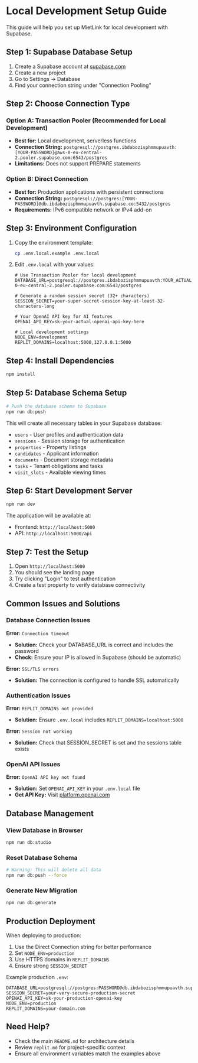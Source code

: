 # Local Development Setup Guide

This guide will help you set up MietLink for local development with Supabase.

## Step 1: Supabase Database Setup

1. Create a Supabase account at [supabase.com](https://supabase.com)
2. Create a new project
3. Go to Settings → Database
4. Find your connection string under "Connection Pooling"

## Step 2: Choose Connection Type

### Option A: Transaction Pooler (Recommended for Local Development)
- **Best for:** Local development, serverless functions
- **Connection String:** `postgresql://postgres.ibdabozisphmmupuavth:[YOUR-PASSWORD]@aws-0-eu-central-2.pooler.supabase.com:6543/postgres`
- **Limitations:** Does not support PREPARE statements

### Option B: Direct Connection
- **Best for:** Production applications with persistent connections
- **Connection String:** `postgresql://postgres:[YOUR-PASSWORD]@db.ibdabozisphmmupuavth.supabase.co:5432/postgres`
- **Requirements:** IPv6 compatible network or IPv4 add-on

## Step 3: Environment Configuration

1. Copy the environment template:
   ```bash
   cp .env.local.example .env.local
   ```

2. Edit `.env.local` with your values:
   ```env
   # Use Transaction Pooler for local development
   DATABASE_URL=postgresql://postgres.ibdabozisphmmupuavth:YOUR_ACTUAL_PASSWORD@aws-0-eu-central-2.pooler.supabase.com:6543/postgres
   
   # Generate a random session secret (32+ characters)
   SESSION_SECRET=your-super-secret-session-key-at-least-32-characters-long
   
   # Your OpenAI API key for AI features
   OPENAI_API_KEY=sk-your-actual-openai-api-key-here
   
   # Local development settings
   NODE_ENV=development
   REPLIT_DOMAINS=localhost:5000,127.0.0.1:5000
   ```

## Step 4: Install Dependencies

```bash
npm install
```

## Step 5: Database Schema Setup

```bash
# Push the database schema to Supabase
npm run db:push
```

This will create all necessary tables in your Supabase database:
- `users` - User profiles and authentication data
- `sessions` - Session storage for authentication
- `properties` - Property listings
- `candidates` - Applicant information
- `documents` - Document storage metadata
- `tasks` - Tenant obligations and tasks
- `visit_slots` - Available viewing times

## Step 6: Start Development Server

```bash
npm run dev
```

The application will be available at:
- Frontend: `http://localhost:5000`
- API: `http://localhost:5000/api`

## Step 7: Test the Setup

1. Open `http://localhost:5000`
2. You should see the landing page
3. Try clicking "Login" to test authentication
4. Create a test property to verify database connectivity

## Common Issues and Solutions

### Database Connection Issues

**Error:** `Connection timeout`
- **Solution:** Check your DATABASE_URL is correct and includes the password
- **Check:** Ensure your IP is allowed in Supabase (should be automatic)

**Error:** `SSL/TLS errors`
- **Solution:** The connection is configured to handle SSL automatically

### Authentication Issues

**Error:** `REPLIT_DOMAINS not provided`
- **Solution:** Ensure `.env.local` includes `REPLIT_DOMAINS=localhost:5000`

**Error:** `Session not working`
- **Solution:** Check that SESSION_SECRET is set and the sessions table exists

### OpenAI API Issues

**Error:** `OpenAI API key not found`
- **Solution:** Set `OPENAI_API_KEY` in your `.env.local` file
- **Get API Key:** Visit [platform.openai.com](https://platform.openai.com/api-keys)

## Database Management

### View Database in Browser
```bash
npm run db:studio
```

### Reset Database Schema
```bash
# Warning: This will delete all data
npm run db:push --force
```

### Generate New Migration
```bash
npm run db:generate
```

## Production Deployment

When deploying to production:

1. Use the Direct Connection string for better performance
2. Set `NODE_ENV=production`
3. Use HTTPS domains in `REPLIT_DOMAINS`
4. Ensure strong `SESSION_SECRET`

Example production `.env`:
```env
DATABASE_URL=postgresql://postgres:PASSWORD@db.ibdabozisphmmupuavth.supabase.co:5432/postgres
SESSION_SECRET=your-very-secure-production-secret
OPENAI_API_KEY=sk-your-production-openai-key
NODE_ENV=production
REPLIT_DOMAINS=your-domain.com
```

## Need Help?

- Check the main `README.md` for architecture details
- Review `replit.md` for project-specific context
- Ensure all environment variables match the examples above